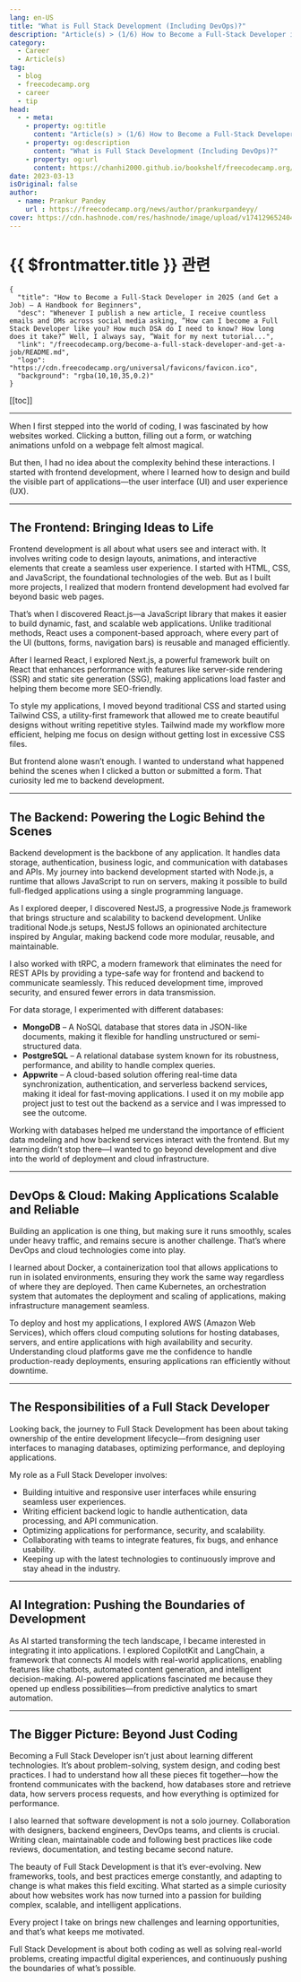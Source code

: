 ```yaml
---
lang: en-US
title: "What is Full Stack Development (Including DevOps)?"
description: "Article(s) > (1/6) How to Become a Full-Stack Developer in 2025 (and Get a Job) – A Handbook for Beginners"
category:
  - Career
  - Article(s)
tag:
  - blog
  - freecodecamp.org
  - career
  - tip
head:
  - - meta:
    - property: og:title
      content: "Article(s) > (1/6) How to Become a Full-Stack Developer in 2025 (and Get a Job) – A Handbook for Beginners"
    - property: og:description
      content: "What is Full Stack Development (Including DevOps)?"
    - property: og:url
      content: https://chanhi2000.github.io/bookshelf/freecodecamp.org/become-a-full-stack-developer-and-get-a-job/what-is-full-stack-development-including-devops.html
date: 2023-03-13
isOriginal: false
author:
  - name: Prankur Pandey
    url : https://freecodecamp.org/news/author/prankurpandeyy/
cover: https://cdn.hashnode.com/res/hashnode/image/upload/v1741296524045/6d9bed13-d3bb-4fb3-95ac-45f5dd4f2033.png
---
```


# {{ $frontmatter.title }} 관련

```component VPCard
{
  "title": "How to Become a Full-Stack Developer in 2025 (and Get a Job) – A Handbook for Beginners",
  "desc": "Whenever I publish a new article, I receive countless emails and DMs across social media asking, ”How can I become a Full Stack Developer like you? How much DSA do I need to know? How long does it take?” Well, I always say, ”Wait for my next tutorial...",
  "link": "/freecodecamp.org/become-a-full-stack-developer-and-get-a-job/README.md",
  "logo": "https://cdn.freecodecamp.org/universal/favicons/favicon.ico",
  "background": "rgba(10,10,35,0.2)"
}
```

[[toc]]

---

<SiteInfo
  name="How to Become a Full-Stack Developer in 2025 (and Get a Job) – A Handbook for Beginners"
  desc="Whenever I publish a new article, I receive countless emails and DMs across social media asking, ”How can I become a Full Stack Developer like you? How much DSA do I need to know? How long does it take?” Well, I always say, ”Wait for my next tutorial..."
  url="https://freecodecamp.org/news/become-a-full-stack-developer-and-get-a-job#heading-what-is-full-stack-development-including-devops"
  logo="https://cdn.freecodecamp.org/universal/favicons/favicon.ico"
  preview="https://cdn.hashnode.com/res/hashnode/image/upload/v1741296524045/6d9bed13-d3bb-4fb3-95ac-45f5dd4f2033.png"/>

When I first stepped into the world of coding, I was fascinated by how websites worked. Clicking a button, filling out a form, or watching animations unfold on a webpage felt almost magical.

But then, I had no idea about the complexity behind these interactions. I started with frontend development, where I learned how to design and build the visible part of applications—the user interface (UI) and user experience (UX).

---

## The Frontend: Bringing Ideas to Life

Frontend development is all about what users see and interact with. It involves writing code to design layouts, animations, and interactive elements that create a seamless user experience. I started with HTML, CSS, and JavaScript, the foundational technologies of the web. But as I built more projects, I realized that modern frontend development had evolved far beyond basic web pages.

That’s when I discovered React.js—a JavaScript library that makes it easier to build dynamic, fast, and scalable web applications. Unlike traditional methods, React uses a component-based approach, where every part of the UI (buttons, forms, navigation bars) is reusable and managed efficiently.

After I learned React, I explored Next.js, a powerful framework built on React that enhances performance with features like server-side rendering (SSR) and static site generation (SSG), making applications load faster and helping them become more SEO-friendly.

To style my applications, I moved beyond traditional CSS and started using Tailwind CSS, a utility-first framework that allowed me to create beautiful designs without writing repetitive styles. Tailwind made my workflow more efficient, helping me focus on design without getting lost in excessive CSS files.

But frontend alone wasn’t enough. I wanted to understand what happened behind the scenes when I clicked a button or submitted a form. That curiosity led me to backend development.

---

## The Backend: Powering the Logic Behind the Scenes

Backend development is the backbone of any application. It handles data storage, authentication, business logic, and communication with databases and APIs. My journey into backend development started with Node.js, a runtime that allows JavaScript to run on servers, making it possible to build full-fledged applications using a single programming language.

As I explored deeper, I discovered NestJS, a progressive Node.js framework that brings structure and scalability to backend development. Unlike traditional Node.js setups, NestJS follows an opinionated architecture inspired by Angular, making backend code more modular, reusable, and maintainable.

I also worked with tRPC, a modern framework that eliminates the need for REST APIs by providing a type-safe way for frontend and backend to communicate seamlessly. This reduced development time, improved security, and ensured fewer errors in data transmission.

For data storage, I experimented with different databases:

- **MongoDB** – A NoSQL database that stores data in JSON-like documents, making it flexible for handling unstructured or semi-structured data.
- **PostgreSQL** – A relational database system known for its robustness, performance, and ability to handle complex queries.
- **Appwrite** – A cloud-based solution offering real-time data synchronization, authentication, and serverless backend services, making it ideal for fast-moving applications. I used it on my mobile app project just to test out the backend as a service and I was impressed to see the outcome.

Working with databases helped me understand the importance of efficient data modeling and how backend services interact with the frontend. But my learning didn’t stop there—I wanted to go beyond development and dive into the world of deployment and cloud infrastructure.

---

## DevOps & Cloud: Making Applications Scalable and Reliable

Building an application is one thing, but making sure it runs smoothly, scales under heavy traffic, and remains secure is another challenge. That’s where DevOps and cloud technologies come into play.

I learned about Docker, a containerization tool that allows applications to run in isolated environments, ensuring they work the same way regardless of where they are deployed. Then came Kubernetes, an orchestration system that automates the deployment and scaling of applications, making infrastructure management seamless.

To deploy and host my applications, I explored AWS (Amazon Web Services), which offers cloud computing solutions for hosting databases, servers, and entire applications with high availability and security. Understanding cloud platforms gave me the confidence to handle production-ready deployments, ensuring applications ran efficiently without downtime.

---

## The Responsibilities of a Full Stack Developer

Looking back, the journey to Full Stack Development has been about taking ownership of the entire development lifecycle—from designing user interfaces to managing databases, optimizing performance, and deploying applications.

My role as a Full Stack Developer involves:

- Building intuitive and responsive user interfaces while ensuring seamless user experiences.
- Writing efficient backend logic to handle authentication, data processing, and API communication.
- Optimizing applications for performance, security, and scalability.
- Collaborating with teams to integrate features, fix bugs, and enhance usability.
- Keeping up with the latest technologies to continuously improve and stay ahead in the industry.

---

## AI Integration: Pushing the Boundaries of Development

As AI started transforming the tech landscape, I became interested in integrating it into applications. I explored CopilotKit and LangChain, a framework that connects AI models with real-world applications, enabling features like chatbots, automated content generation, and intelligent decision-making. AI-powered applications fascinated me because they opened up endless possibilities—from predictive analytics to smart automation.

---

## The Bigger Picture: Beyond Just Coding

Becoming a Full Stack Developer isn’t just about learning different technologies. It’s about problem-solving, system design, and coding best practices. I had to understand how all these pieces fit together—how the frontend communicates with the backend, how databases store and retrieve data, how servers process requests, and how everything is optimized for performance.

I also learned that software development is not a solo journey. Collaboration with designers, backend engineers, DevOps teams, and clients is crucial. Writing clean, maintainable code and following best practices like code reviews, documentation, and testing became second nature.

The beauty of Full Stack Development is that it’s ever-evolving. New frameworks, tools, and best practices emerge constantly, and adapting to change is what makes this field exciting. What started as a simple curiosity about how websites work has now turned into a passion for building complex, scalable, and intelligent applications.

Every project I take on brings new challenges and learning opportunities, and that’s what keeps me motivated.

Full Stack Development is about both coding as well as solving real-world problems, creating impactful digital experiences, and continuously pushing the boundaries of what’s possible.
